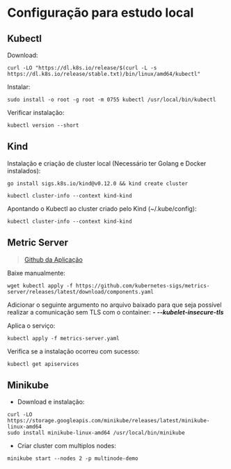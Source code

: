 # **Configuração para estudo local**

## Kubectl

Download:
```
curl -LO "https://dl.k8s.io/release/$(curl -L -s https://dl.k8s.io/release/stable.txt)/bin/linux/amd64/kubectl"
```

Instalar:
```
sudo install -o root -g root -m 0755 kubectl /usr/local/bin/kubectl
```

Verificar instalação:
```
kubectl version --short 
```

## Kind

Instalação e criação de cluster local (Necessário ter Golang e Docker instalados):
```
go install sigs.k8s.io/kind@v0.12.0 && kind create cluster

kubectl cluster-info --context kind-kind
```

Apontando o Kubectl ao cluster criado pelo Kind (~/.kube/config):
```
kubectl cluster-info --context kind-kind
```

## Metric Server
> [Github da Aplicação](https://github.com/kubernetes-sigs/metrics-server)

Baixe manualmente:
```
wget kubectl apply -f https://github.com/kubernetes-sigs/metrics-server/releases/latest/download/components.yaml
```
Adicionar o seguinte argumento no arquivo baixado para que seja possível realizar a comunicação sem TLS com o container:
***- --kubelet-insecure-tls***

Aplica o serviço:
```
kubectl apply -f metrics-server.yaml
```
Verifica se a instalação ocorreu com sucesso:
```
kubectl get apiservices
```

## Minikube
- Download e instalação:
```
curl -LO https://storage.googleapis.com/minikube/releases/latest/minikube-linux-amd64
sudo install minikube-linux-amd64 /usr/local/bin/minikube
```
- Criar cluster com multiplos nodes:
```
minikube start --nodes 2 -p multinode-demo
```

